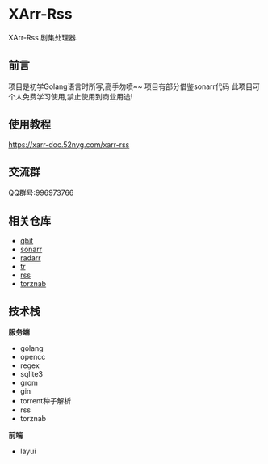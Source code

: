 # XArr-Rss

XArr-Rss 剧集处理器.
## 前言
项目是初学Golang语言时所写,高手勿喷~~
项目有部分借鉴sonarr代码
此项目可个人免费学习使用,禁止使用到商业用途!

## 使用教程
https://xarr-doc.52nyg.com/xarr-rss

## 交流群
QQ群号:996973766

## 相关仓库
- [qbit](https://github.com)
- [sonarr](https://github.com)
- [radarr](https://github.com)
- [tr](https://github.com)
- [rss](https://github.com)
- [torznab](https://github.com)

## 技术栈

**服务端**
- golang
- opencc
- regex
- sqlite3
- grom
- gin
- torrent种子解析
- rss
- torznab


**前端**
- layui
